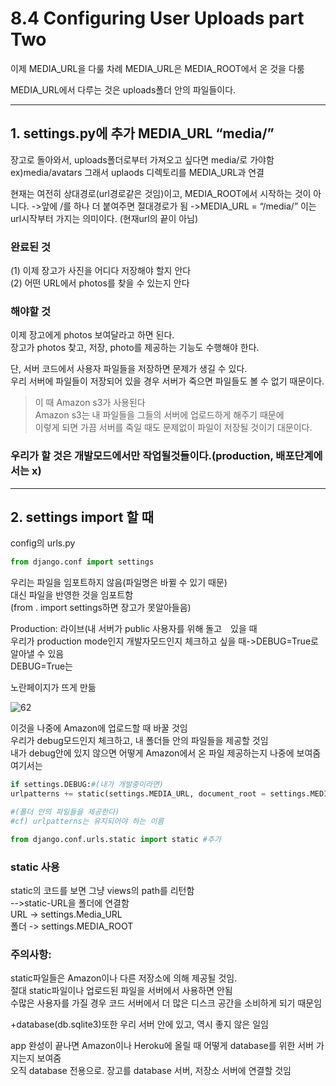 # 8.4 Configuring User Uploads part Two

이제 MEDIA_URL을 다룰 차례
MEDIA_URL은 MEDIA_ROOT에서 온 것을 다룸

MEDIA_URL에서 다루는 것은 uploads폴더 안의 파일들이다.

<hr/>

## 1. settings.py에 추가 MEDIA_URL “media/”

장고로 돌아와서, uploads폴더로부터 가져오고 싶다면 media/로 가야함  
ex)media/avatars 그래서 uplaods 디렉토리를 MEDIA_URL과 연결

현재는 여전히 상대경로(url경로같은 것임)이고, MEDIA_ROOT에서 시작하는 것이 아니다.
->앞에 /를 하나 더 붙여주면 절대경로가 됨
->MEDIA_URL = “/media/”
이는 url시작부터 가지는 의미이다. (현재url의 끝이 아님)

### 완료된 것

(1) 이제 장고가 사진을 어디다 저장해야 할지 안다  
(2) 어떤 URL에서 photos를 찾을 수 있는지 안다

### 해야할 것

이제 장고에게 photos 보여달라고 하면 된다.  
장고가 photos 찾고, 저장, photo를 제공하는 기능도 수행해야 한다.  
 
단, 서버 코드에서 사용자 파일들을 저장하면 문제가 생길 수 있다.  
우리 서버에 파일들이 저장되어 있을 경우 서버가 죽으면 파일들도 볼 수 없기 때문이다.  

> 이 때 Amazon s3가 사용된다  
> Amazon s3는 내 파일들을 그들의 서버에 업로드하게 해주기 때문에  
> 이렇게 되면 가끔 서버를 죽일 때도 문제없이 파일이 저장될 것이기 대문이다.  

### 우리가 할 것은 개발모드에서만 작업될것들이다.(production, 배포단계에서는 x)

<hr/>


## 2. settings import 할 때

config의 urls.py  

```python
from django.conf import settings
```

우리는 파일을 임포트하지 않음(파일명은 바뀔 수 있기 때문)  
대신 파일을 반영한 것을 임포트함  
(from . import settings하면 장고가 못알아들음)  

Production: 라이브(내 서버가 public 사용자를 위해 돌고　있을 때  
우리가 production mode인지 개발자모드인지 체크하고 싶을 때->DEBUG=True로 알아낼 수 있음  
DEBUG=True는  

노란페이지가 뜨게 만듦  

![62](https://user-images.githubusercontent.com/59404684/90911018-53d1ee80-e413-11ea-9354-dba6b390b882.PNG)

이것을 나중에 Amazon에 업로드할 때 바꿀 것임  
우리가 debug모드인지 체크하고, 내 폴더들 안의 파일들을 제공할 것임  
내가 debug안에 있지 않으면 어떻게 Amazon에서 온 파일 제공하는지 나중에 보여줌  
여기서는  

```python
if settings.DEBUG:#(내가 개발중이라면)
urlpatterns += static(settings.MEDIA_URL, document_root = settings.MEDIA_ROOT)

#(폴더 안의 파일들을 제공한다)
#cf) urlpatterns는 유지되어야 하는 이름

from django.conf.urls.static import static #추가
```

### static 사용  

static의 코드를 보면 그냥 views의 path를 리턴함  
-->static-URL을 폴더에 연결함  
URL -> settings.Media_URL  
폴더 -> settings.MEDIA_ROOT  
 
### 주의사항:　 
static파일들은 Amazon이나 다른 저장소에 의해 제공될 것임.  
절대 static파일이나 업로드된 파일을 서버에서 사용하면 안됨  
수많은 사용자를 가질 경우 코드 서버에서 더 많은 디스크 공간을 소비하게 되기 때문임  

+database(db.sqlite3)또한 우리 서버 안에 있고, 역시 좋지 않은 일임  

app 완성이 끝나면 Amazon이나 Heroku에 올릴 때 어떻게 database를 위한 서버 가지는지 보여줌  
오직 database 전용으로. 장고를 database 서버, 저장소 서버에 연결할 것임  
